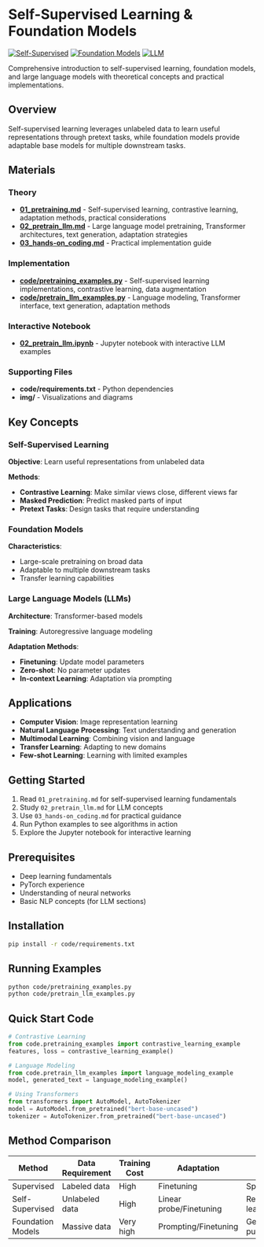 # Self-Supervised Learning & Foundation Models

[![Self-Supervised](https://img.shields.io/badge/Self--Supervised-Learning-blue.svg)](https://en.wikipedia.org/wiki/Self-supervised_learning)
[![Foundation Models](https://img.shields.io/badge/Foundation-Models-green.svg)](https://en.wikipedia.org/wiki/Foundation_model)
[![LLM](https://img.shields.io/badge/LLM-Large%20Language%20Models-purple.svg)](https://en.wikipedia.org/wiki/Large_language_model)

Comprehensive introduction to self-supervised learning, foundation models, and large language models with theoretical concepts and practical implementations.

## Overview

Self-supervised learning leverages unlabeled data to learn useful representations through pretext tasks, while foundation models provide adaptable base models for multiple downstream tasks.

## Materials

### Theory
- **[01_pretraining.md](01_pretraining.md)** - Self-supervised learning, contrastive learning, adaptation methods, practical considerations
- **[02_pretrain_llm.md](02_pretrain_llm.md)** - Large language model pretraining, Transformer architectures, text generation, adaptation strategies
- **[03_hands-on_coding.md](03_hands-on_coding.md)** - Practical implementation guide

### Implementation
- **[code/pretraining_examples.py](code/pretraining_examples.py)** - Self-supervised learning implementations, contrastive learning, data augmentation
- **[code/pretrain_llm_examples.py](code/pretrain_llm_examples.py)** - Language modeling, Transformer interface, text generation, adaptation methods

### Interactive Notebook
- **[02_pretrain_llm.ipynb](02_pretrain_llm.ipynb)** - Jupyter notebook with interactive LLM examples

### Supporting Files
- **code/requirements.txt** - Python dependencies
- **img/** - Visualizations and diagrams

## Key Concepts

### Self-Supervised Learning
**Objective**: Learn useful representations from unlabeled data

**Methods**:
- **Contrastive Learning**: Make similar views close, different views far
- **Masked Prediction**: Predict masked parts of input
- **Pretext Tasks**: Design tasks that require understanding

### Foundation Models
**Characteristics**:
- Large-scale pretraining on broad data
- Adaptable to multiple downstream tasks
- Transfer learning capabilities

### Large Language Models (LLMs)
**Architecture**: Transformer-based models

**Training**: Autoregressive language modeling

**Adaptation Methods**:
- **Finetuning**: Update model parameters
- **Zero-shot**: No parameter updates
- **In-context Learning**: Adaptation via prompting

## Applications

- **Computer Vision**: Image representation learning
- **Natural Language Processing**: Text understanding and generation
- **Multimodal Learning**: Combining vision and language
- **Transfer Learning**: Adapting to new domains
- **Few-shot Learning**: Learning with limited examples

## Getting Started

1. Read `01_pretraining.md` for self-supervised learning fundamentals
2. Study `02_pretrain_llm.md` for LLM concepts
3. Use `03_hands-on_coding.md` for practical guidance
4. Run Python examples to see algorithms in action
5. Explore the Jupyter notebook for interactive learning

## Prerequisites

- Deep learning fundamentals
- PyTorch experience
- Understanding of neural networks
- Basic NLP concepts (for LLM sections)

## Installation

```bash
pip install -r code/requirements.txt
```

## Running Examples

```bash
python code/pretraining_examples.py
python code/pretrain_llm_examples.py
```

## Quick Start Code

```python
# Contrastive Learning
from code.pretraining_examples import contrastive_learning_example
features, loss = contrastive_learning_example()

# Language Modeling
from code.pretrain_llm_examples import language_modeling_example
model, generated_text = language_modeling_example()

# Using Transformers
from transformers import AutoModel, AutoTokenizer
model = AutoModel.from_pretrained("bert-base-uncased")
tokenizer = AutoTokenizer.from_pretrained("bert-base-uncased")
```

## Method Comparison

| Method | Data Requirement | Training Cost | Adaptation | Use Case |
|--------|------------------|---------------|------------|----------|
| Supervised | Labeled data | High | Finetuning | Specific tasks |
| Self-Supervised | Unlabeled data | High | Linear probe/Finetuning | Representation learning |
| Foundation Models | Massive data | Very high | Prompting/Finetuning | General purpose | 